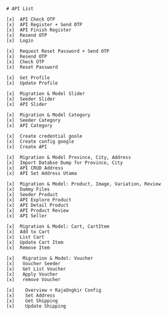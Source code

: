     # API List

    [x]  API Check OTP
    [x]  API Register + Send OTP
    [x]  API Finish Register
    [x]  Resend OTP
    [x]  Login

    [x]  Request Reset Password + Send OTP
    [x]  Resend OTP
    [x]  Check OTP
    [x]  Reset Password

    [x]  Get Profile
    [x]  Update Profile

    [x]  Migration & Model Slider
    [x]  Seeder Slider
    [x]  API Slider

    [x]  Migration & Model Category
    [x]  Seeder Category
    [x]  API Category

    [x]  Create credential goole
    [x]  Create config google
    [x]  Create API

    [x]  Migration & Model Province, City, Address    
    [x]  Import Databse Dump for Province, City
    [x]  API CRUD Address
    [x]  API Set Address Utama

    [x]  Migration & Model: Product, Image, Variation, Review
    [x]  Dummy Files
    [x]  Seeder Product
    [x]  API Explore Product
    [x]  API Detail Product
    [x]  API Product Review
    [x]  API Seller

    [x]  Migration & Model: Cart, CartItem
    [x]  Add to Cart 
    [x]  List Cart
    [x]  Update Cart Item
    [x]  Remove Item

    [x]   Migration & Model: Voucher
    [x]   Voucher Seeder
    [x]   Get List Voucher
    [x]   Apply Voucher
    [x]   remove Voucher

    [x]    Overview + RajaOngkir Config
    [x]    Set Address
    [x]    Get Shipping
    [x]    Update Shipping
